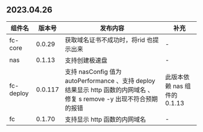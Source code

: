 ## 2023.04.26

| 组件名 | 版本号 | 发布内容 | 补充 |
| --- | --- | --- |--- |
| fc-core | 0.0.29 | 获取域名证书不成功时，将rid 也提示出来 | - |
| nas | 0.1.13 | 支持创建极速盘 | - |
| fc-deploy | 0.0.117 | 支持 nasConfig 值为 autoPerformance 、支持 deploy 结果显示 http 函数的内网域名 、修复 s remove -y 出现不符合预期的报错 | 此版本依赖 nas 组件的 0.1.13 |
| fc | 0.1.70 | 支持显示 http 函数的内网域名 | - |




